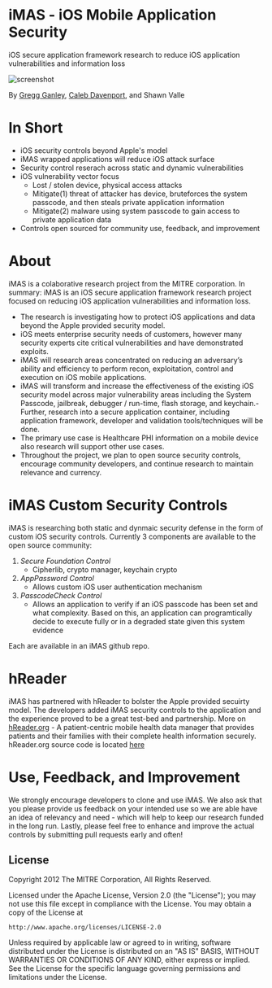 
iMAS - iOS Mobile Application Security
======================================

iOS secure application framework research to reduce iOS application vulnerabilities and information loss

![screenshot](https://github.com/project-imas/about/raw/master/imas_logo.png)

By [Gregg Ganley](https://github.com/gandg), [Caleb Davenport](https://github.com/calebmdavenport), and Shawn Valle 


In Short
========
- iOS security controls beyond Apple's model
- iMAS wrapped applications will reduce iOS attack surface
- Security control reserach across static and dynamic vulnerabilities
- iOS vulnerability vector focus
  - Lost / stolen device, physical access attacks
  - Mitigate(1) threat of attacker has device, bruteforces the system passcode, and then steals private application information
  - Mitigate(2) malware using system passcode to gain access to private application data
- Controls open sourced for community use, feedback, and improvement


About
=====

iMAS is a colaborative research project from the MITRE corporation.  In summary: iMAS is an iOS secure application framework research project focused on reducing iOS application vulnerabilities and information loss.

- The research is investigating how to protect iOS applications and data beyond the Apple provided security model.  
- iOS meets enterprise security needs of customers, however many security experts cite critical vulnerabilities and have demonstrated exploits.  
- iMAS will research areas concentrated on reducing an adversary’s ability and efficiency to perform recon, exploitation, control and execution on iOS mobile applications.  
- iMAS will transform and increase the effectiveness of the existing iOS security model across major vulnerability areas including the System Passcode, jailbreak, debugger / run-time, flash storage, and keychain.- Further, research into a secure application container, including application framework, developer and validation tools/techniques will be done.  
- The primary use case is Healthcare PHI information on a mobile device also research will support other use cases.  
- Throughout the project, we plan to open source security controls, encourage community developers, and continue research to maintain relevance and currency. 

iMAS Custom Security Controls
=============================

iMAS is researching both static and dynmaic security defense in the form of custom iOS security controls.  Currently 3 components are available to the open source community:
     
1. *Secure Foundation Control*
   - Cipherlib, crypto manager, keychain crypto
2. *AppPassword Control*
   - Allows custom iOS user authentication mechanism
3. *PasscodeCheck Control*
   - Allows an application to verify if an iOS passcode has been set and what complexity.  Based on this, an application can programtically decide to execute fully or in a degraded state given this system evidence
 
Each are available in an iMAS github repo.


hReader
=======
iMAS has partnered with hReader to bolster the Apple provided secuirty model.  The developers added iMAS security controls to the application and the experience proved to be a great test-bed and partnership.  More on [hReader.org](http://hReader.org) - A patient-centric mobile health data manager that provides patients and their families with their complete health information securely.   hReader.org source code is located [here](https://github.com/projecthreader/hReader)   

Use, Feedback, and Improvement
==============================

We strongly encourage developers to clone and use iMAS.  We also ask that you please provide us feedback on your intended use so we are able have an idea of relevancy and need - which will help to keep our research funded in the long run.  Lastly, please feel free to enhance and improve the actual controls by submitting pull requests early and often!

License
-------

Copyright 2012 The MITRE Corporation, All Rights Reserved.

Licensed under the Apache License, Version 2.0 (the "License");
you may not use this file except in compliance with the License.
You may obtain a copy of the License at

    http://www.apache.org/licenses/LICENSE-2.0

Unless required by applicable law or agreed to in writing, software
distributed under the License is distributed on an "AS IS" BASIS,
WITHOUT WARRANTIES OR CONDITIONS OF ANY KIND, either express or implied.
See the License for the specific language governing permissions and
limitations under the License.